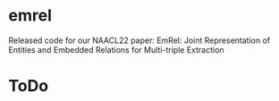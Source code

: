 # emrel
Released code for our NAACL22 paper: EmRel: Joint Representation of Entities and Embedded Relations for Multi-triple Extraction

# ToDo
